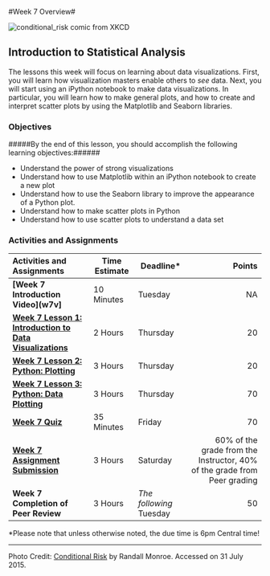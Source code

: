 #Week 7 Overview#

![conditional_risk comic from XKCD](images/conditional_risk.png)
## Introduction to Statistical Analysis ##

The lessons this week will focus on learning about data visualizations.
First, you will learn how visualization masters enable others to _see_
data. Next, you will start using an iPython notebook to make data
visualizations. In particular, you will learn how to make general plots,
and how to create and interpret scatter plots by using the Matplotlib 
and Seaborn libraries.

### Objectives ###

#####By the end of this lesson, you should accomplish the following learning objectives:######

- Understand the power of strong visualizations
- Understand how to use Matplotlib within an iPython notebook to create a new plot
- Understand how to use the Seaborn library to improve the appearance of a Python plot.
- Understand how to make scatter plots in Python
- Understand how to use scatter plots to understand a data set


### Activities and Assignments ###

|Activities and Assignments | Time Estimate | Deadline* | Points|
|:------| -----|-------|----------:|
|**[Week 7 Introduction Video](w7v]**|10 Minutes|Tuesday|NA|
|**[Week 7 Lesson 1: Introduction to Data Visualizations](lesson1.md)**| 2 Hours |Thursday| 20|
|**[Week 7 Lesson 2: Python: Plotting](lesson2.md)**| 3 Hours | Thursday | 20 |
|**[Week 7 Lesson 3: Python: Data Plotting](lesson3.md)**| 3 Hours | Thursday| 70 |
|**[Week 7 Quiz][w7q]**| 35 Minutes | Friday | 70|
|**[Week 7 Assignment Submission][w7a]**| 3 Hours | Saturday | 60% of the grade from the Instructor, 40% of the grade from Peer grading | 
|**Week 7 Completion of Peer Review**| 3 Hours | *The following* Tuesday | 50 | 


*Please note that unless otherwise noted, the due time is 6pm Central time!

----------
[w7v]: http://mediaspace.illinois.edu/
[w7a]: https://learn.illinois.edu/mod/workshop/view.php?id=1095263
[w7q]: https://learn.illinois.edu/mod/quiz/view.php?id=1095266

Photo Credit: [Conditional Risk](http://imgs.xkcd.com/comics/conditional_risk.png) by Randall Monroe. Accessed on 31 July 2015.
